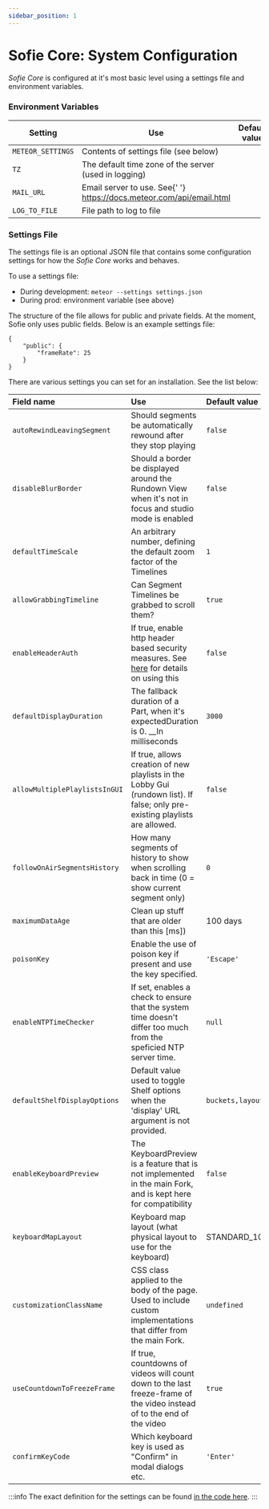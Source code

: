 ```yaml
---
sidebar_position: 1
---
```


# Sofie Core: System Configuration

_Sofie&nbsp;Core_ is configured at it's most basic level using a settings file and environment variables.

### Environment Variables

<table>
	<thead>
		<tr>
			<th>Setting</th>
			<th>Use</th>
			<th>Default value</th>
			<th>Example</th>
		</tr>
	</thead>
	<tbody>
		<tr>
			<td>
				<code>METEOR_SETTINGS</code>
			</td>
			<td>Contents of settings file (see below)</td>
			<td></td>
			<td>
				<code>$(cat settings.json)</code>
			</td>
		</tr>
		<tr>
			<td>
				<code>TZ</code>
			</td>
			<td>The default time zone of the server (used in logging)</td>
			<td></td>
			<td>
				<code>Europe/Amsterdam</code>
			</td>
		</tr>
		<tr>
			<td>
				<code>MAIL_URL</code>
			</td>
			<td>
				Email server to use. See{' '}
				<a href="https://docs.meteor.com/api/email.html">https://docs.meteor.com/api/email.html</a>
			</td>
			<td></td>
			<td>
				<code>smtps://USERNAME:PASSWORD@HOST:PORT</code>
			</td>
		</tr>
		<tr>
			<td>
				<code>LOG_TO_FILE</code>
			</td>
			<td>File path to log to file</td>
			<td></td>
			<td>
				<code>/logs/core/</code>
			</td>
		</tr>
	</tbody>
</table>

### Settings File

The settings file is an optional JSON file that contains some configuration settings for how the _Sofie&nbsp;Core_ works and behaves.

To use a settings file:

- During development: `meteor --settings settings.json`
- During prod: environment variable \(see above\)

The structure of the file allows for public and private fields. At the moment, Sofie only uses public fields. Below is an example settings file:

```text
{
    "public": {
        "frameRate": 25
    }
}
```

There are various settings you can set for an installation. See the list below:

| **Field name**                | Use                                                                                                                           | Default value                          |
| :---------------------------- | :---------------------------------------------------------------------------------------------------------------------------- | :------------------------------------- |
| `autoRewindLeavingSegment`    | Should segments be automatically rewound after they stop playing                                                              | `false`                                |
| `disableBlurBorder`           | Should a border be displayed around the Rundown View when it's not in focus and studio mode is enabled                        | `false`                                |
| `defaultTimeScale`            | An arbitrary number, defining the default zoom factor of the Timelines                                                        | `1`                                    |
| `allowGrabbingTimeline`       | Can Segment Timelines be grabbed to scroll them?                                                                              | `true`                                 |
| `enableHeaderAuth`            | If true, enable http header based security measures. See [here](../features/access-levels) for details on using this          | `false`                                |
| `defaultDisplayDuration`      | The fallback duration of a Part, when it's expectedDuration is 0. \_\_In milliseconds                                         | `3000`                                 |
| `allowMultiplePlaylistsInGUI` | If true, allows creation of new playlists in the Lobby Gui (rundown list). If false; only pre-existing playlists are allowed. | `false`                                |
| `followOnAirSegmentsHistory`  | How many segments of history to show when scrolling back in time (0 = show current segment only)                              | `0`                                    |
| `maximumDataAge`              | Clean up stuff that are older than this [ms])                                                                                 | 100 days                               |
| `poisonKey`                   | Enable the use of poison key if present and use the key specified.                                                            | `'Escape'`                             |
| `enableNTPTimeChecker`        | If set, enables a check to ensure that the system time doesn't differ too much from the speficied NTP server time.            | `null`                                 |
| `defaultShelfDisplayOptions`  | Default value used to toggle Shelf options when the 'display' URL argument is not provided.                                   | `buckets,layout,shelfLayout,inspector` |
| `enableKeyboardPreview`       | The KeyboardPreview is a feature that is not implemented in the main Fork, and is kept here for compatibility                 | `false`                                |
| `keyboardMapLayout`           | Keyboard map layout (what physical layout to use for the keyboard)                                                            | STANDARD_102_TKL                       |
| `customizationClassName`      | CSS class applied to the body of the page. Used to include custom implementations that differ from the main Fork.             | `undefined`                            |
| `useCountdownToFreezeFrame`   | If true, countdowns of videos will count down to the last freeze-frame of the video instead of to the end of the video        | `true`                                 |
| `confirmKeyCode`              | Which keyboard key is used as "Confirm" in modal dialogs etc.                                                                 | `'Enter'`                              |

:::info
The exact definition for the settings can be found [in the code here](https://github.com/Sofie-Automation/sofie-core/blob/main/meteor/lib/Settings.ts#L12).
:::
